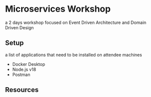 # Microservices Workshop

a 2 days workshop focused on Event Driven Architecture and Domain Driven Design

## Setup

a list of applications that need to be installed on attendee machines

- Docker Desktop
- Node.js v18
- Postman

## Resources


